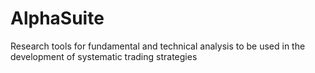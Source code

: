 # AlphaSuite
Research tools for fundamental and technical analysis to be used in the development of systematic trading strategies
